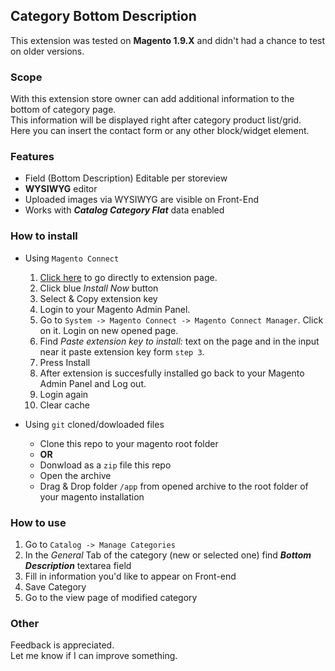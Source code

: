 ## Category Bottom Description

This extension was tested on **Magento 1.9.X** and didn't had a chance to test on older versions.

### Scope
With this extension store owner can add additional information to the bottom of category page. <br>
This information will be displayed right after category product list/grid.<br>
Here you can insert the contact form or any other block/widget element.

### Features
* Field (Bottom Description) Editable per storeview
* **WYSIWYG** editor
* Uploaded images via WYSIWYG are visible on Front-End
* Works with **_Catalog Category Flat_** data enabled

### How to install

+ Using `Magento Connect`<br>
  1. [Click here](https://www.magentocommerce.com/magento-connect/category-bottom-description.html) to go directly to extension page.
  2. Click blue _Install Now_ button
  3. Select & Copy extension key
  4. Login to your Magento Admin Panel.
  5. Go to `System -> Magento Connect -> Magento Connect Manager`. Click on it. Login on new opened page.
  6. Find _Paste extension key to install:_ text on the page and in the input near it paste extension key form `step 3`.
  7. Press Install
  8. After extension is succesfully installed go back to your Magento Admin Panel and Log out.
  9. Login again
  10. Clear cache
  
+ Using `git` cloned/dowloaded files<br>
  - Clone this repo to your magento root folder
  - **OR**
  - Donwload as a `zip` file this repo
  - Open the archive
  - Drag & Drop folder `/app` from opened archive to the root folder of your magento installation

### How to use
1. Go to `Catalog -> Manage Categories`
2. In the _General_ Tab of the category (new or selected one) find **_Bottom Description_** textarea field
3. Fill in information you'd like to appear on Front-end
4. Save Category
5. Go to the view page of modified category

### Other
Feedback is appreciated.<br>
Let me know if I can improve something.
